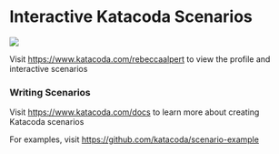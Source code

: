 # Interactive Katacoda Scenarios

[![](http://shields.katacoda.com/katacoda/rebeccaalpert/count.svg)](https://www.katacoda.com/rebeccaalpert "Get your profile on Katacoda.com")

Visit https://www.katacoda.com/rebeccaalpert to view the profile and interactive scenarios

### Writing Scenarios
Visit https://www.katacoda.com/docs to learn more about creating Katacoda scenarios

For examples, visit https://github.com/katacoda/scenario-example
